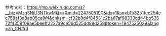 



参考文档：https://mp.weixin.qq.com/s?__biz=Mzg3NjU3NTkwMQ==&mid=2247505190&idx=1&sn=b1b3251fec254ec758af3a8ab05ce9f4&chksm=cf32b8d4f84531c2ba67af98333cd44bb53672f4359f09ae5bee1f2227a9ce56d525dd88d258&token=1947525029&lang=zh_CN#rd
